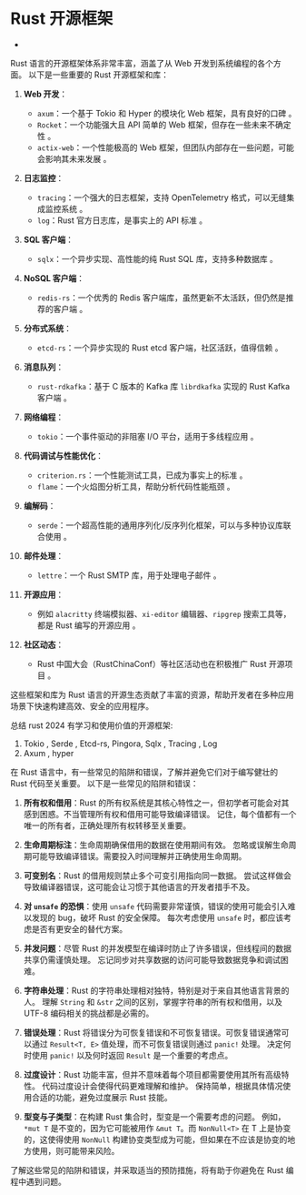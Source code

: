 #  Rust 开源框架

<!-- TOC START -->
- [ ](#1-1-1-1-1-1-1-rust-开源框架)
<!-- TOC END -->

Rust 语言的开源框架体系非常丰富，涵盖了从 Web 开发到系统编程的各个方面。
以下是一些重要的 Rust 开源框架和库：

1. **Web 开发**：
   - `axum`：一个基于 Tokio 和 Hyper 的模块化 Web 框架，具有良好的口碑 。
   - `Rocket`：一个功能强大且 API 简单的 Web 框架，但存在一些未来不确定性 。
   - `actix-web`：一个性能极高的 Web 框架，但团队内部存在一些问题，可能会影响其未来发展 。

2. **日志监控**：
   - `tracing`：一个强大的日志框架，支持 OpenTelemetry 格式，可以无缝集成监控系统 。
   - `log`：Rust 官方日志库，是事实上的 API 标准 。

3. **SQL 客户端**：
   - `sqlx`：一个异步实现、高性能的纯 Rust SQL 库，支持多种数据库 。

4. **NoSQL 客户端**：
   - `redis-rs`：一个优秀的 Redis 客户端库，虽然更新不太活跃，但仍然是推荐的客户端 。

5. **分布式系统**：
   - `etcd-rs`：一个异步实现的 Rust etcd 客户端，社区活跃，值得信赖 。

6. **消息队列**：
   - `rust-rdkafka`：基于 C 版本的 Kafka 库 `librdkafka` 实现的 Rust Kafka 客户端 。

7. **网络编程**：
   - `tokio`：一个事件驱动的非阻塞 I/O 平台，适用于多线程应用 。

8. **代码调试与性能优化**：
   - `criterion.rs`：一个性能测试工具，已成为事实上的标准 。
   - `flame`：一个火焰图分析工具，帮助分析代码性能瓶颈 。

9. **编解码**：
   - `serde`：一个超高性能的通用序列化/反序列化框架，可以与多种协议库联合使用 。

10. **邮件处理**：
    - `lettre`：一个 Rust SMTP 库，用于处理电子邮件 。

11. **开源应用**：
    - 例如 `alacritty` 终端模拟器、`xi-editor` 编辑器、`ripgrep` 搜索工具等，都是 Rust 编写的开源应用 。

12. **社区动态**：
    - Rust 中国大会（RustChinaConf）等社区活动也在积极推广 Rust 开源项目 。

这些框架和库为 Rust 语言的开源生态贡献了丰富的资源，帮助开发者在多种应用场景下快速构建高效、安全的应用程序。

总结 rust 2024 有学习和使用价值的开源框架:

1. Tokio , Serde , Etcd-rs, Pingora, Sqlx , Tracing , Log
2. Axum  , hyper

在 Rust 语言中，有一些常见的陷阱和错误，了解并避免它们对于编写健壮的 Rust 代码至关重要。
以下是一些常见的陷阱和错误：

1. **所有权和借用**：Rust 的所有权系统是其核心特性之一，但初学者可能会对其感到困惑。不当管理所有权和借用可能导致编译错误。
记住，每个值都有一个唯一的所有者，正确处理所有权转移至关重要。

2. **生命周期标注**：生命周期确保借用的数据在使用期间有效。
忽略或误解生命周期可能导致编译错误。需要投入时间理解并正确使用生命周期。

3. **可变别名**：Rust 的借用规则禁止多个可变引用指向同一数据。
尝试这样做会导致编译器错误，这可能会让习惯于其他语言的开发者措手不及。

4. **对 `unsafe` 的恐惧**：使用 `unsafe` 代码需要非常谨慎，错误的使用可能会引入难以发现的 bug，破坏 Rust 的安全保障。
每次考虑使用 `unsafe` 时，都应该考虑是否有更安全的替代方案。

5. **并发问题**：尽管 Rust 的并发模型在编译时防止了许多错误，但线程间的数据共享仍需谨慎处理。
忘记同步对共享数据的访问可能导致数据竞争和调试困难。

6. **字符串处理**：Rust 的字符串处理相对独特，特别是对于来自其他语言背景的人。
理解 `String` 和 `&str` 之间的区别，掌握字符串的所有权和借用，以及 UTF-8 编码相关的挑战都是必需的。

7. **错误处理**：Rust 将错误分为可恢复错误和不可恢复错误。可恢复错误通常可以通过 `Result<T, E>` 值处理，而不可恢复错误则通过 `panic!` 处理。
   决定何时使用 `panic!` 以及何时返回 `Result` 是一个重要的考虑点。

8. **过度设计**：Rust 功能丰富，但并不意味着每个项目都需要使用其所有高级特性。
代码过度设计会使得代码更难理解和维护。
保持简单，根据具体情况使用合适的功能，避免过度展示 Rust 技能。

9. **型变与子类型**：在构建 Rust 集合时，型变是一个需要考虑的问题。
例如，`*mut T` 是不变的，因为它可能被用作 `&mut T`。而 `NonNull<T>` 在 T 上是协变的，这使得使用 `NonNull` 构建协变类型成为可能，但如果在不应该是协变的地方使用，则可能带来风险。

了解这些常见的陷阱和错误，并采取适当的预防措施，将有助于你避免在 Rust 编程中遇到问题。
